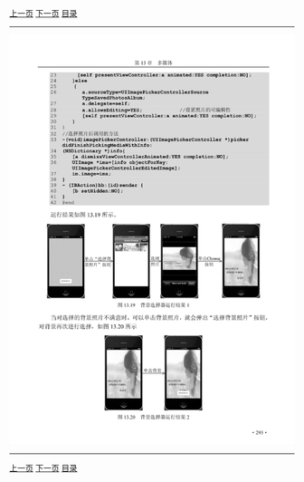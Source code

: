 [上一页](306.md) [下一页](308.md) [目录](../README.md)

***

![307](../images/307.png)

***

[上一页](306.md) [下一页](308.md) [目录](../README.md)